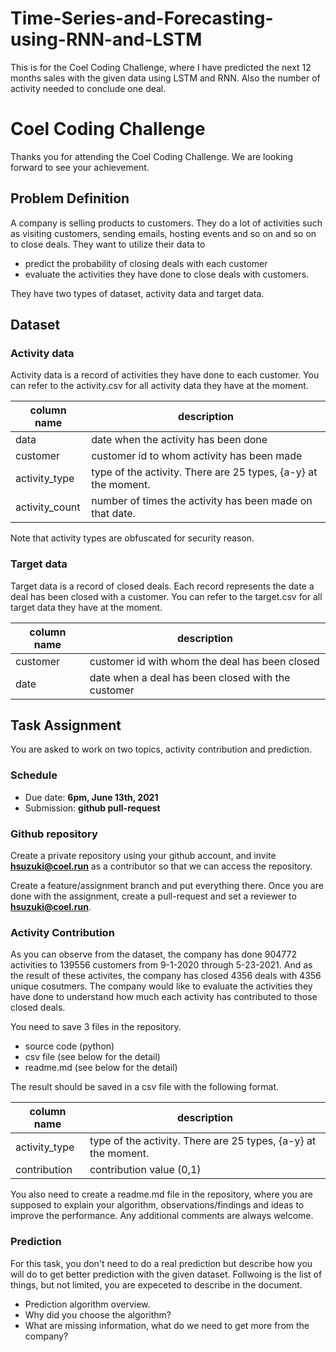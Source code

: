 # Time-Series-and-Forecasting-using-RNN-and-LSTM
This is for the Coel Coding Challenge, where I have predicted the next 12 months sales with the given data using LSTM and RNN. Also the number of activity needed to conclude one deal.


# Coel Coding Challenge

Thanks you for attending the Coel Coding Challenge. We are looking forward to see your achievement.

## Problem Definition
A company is selling products to customers. They do a lot of activities such as visiting customers, sending emails, hosting events and so on and so on to close deals. They want to utilize their data to

- predict the probability of closing deals with each customer
- evaluate the activities they have done to close deals with customers.

They have two types of dataset, activity data and target data.

## Dataset
### Activity data
Activity data is a record of activities they have done to each customer. You can refer to the activity.csv for all activity data they have at the moment.

|column name|description|
|----|----|
|data|date when the activity has been done|
|customer|customer id to whom activity has been made|
|activity_type|type of the activity. There are 25 types, {a-y} at the moment.|
|activity_count|number of times the activity has been made on that date.|

Note that activity types are obfuscated for security reason.

### Target data
Target data is a record of closed deals. Each record represents the date a deal has been closed with a customer. You can refer to the target.csv for all target data they have at the moment.

|column name|description|
|----|----|
|customer|customer id with whom the deal has been closed|
|date|date when a deal has been closed with the customer|

## Task Assignment
You are asked to work on two topics, activity contribution and prediction.

### Schedule

- Due date: **6pm, June 13th, 2021**
- Submission: **github pull-request**

### Github repository
Create a private repository using your github account, and invite **<hsuzuki@coel.run>** as a contributor so that we can access the repository.

Create a feature/assignment branch and put everything there. Once you are done with the assignment, create a pull-request and set a reviewer to **<hsuzuki@coel.run>**.

### Activity Contribution
As you can observe from the dataset, the company has done 904772 activities to 139556 customers from 9-1-2020 through 5-23-2021. And as the result of these activites, the company has closed 4356 deals with 4356 unique cosutmers. The company would like to evaluate the activities they have done to understand how much each activity has contributed to those closed deals.

You need to save 3 files in the repository.
- source code (python)
- csv file (see below for the detail)
- readme.md (see below for the detail)

The result should be saved in a csv file with the following format.

|column name|description|
|---|---|
|activity_type|type of the activity. There are 25 types, {a-y} at the moment.|
|contribution|contribution value (0,1)|

You also need to create a readme.md file in the repository, where you are supposed to explain your algorithm, observations/findings and ideas to improve the performance. Any additional comments are always welcome.

### Prediction
For this task, you don't need to do a real prediction but describe how you will do to get better prediction with the given dataset. Follwoing is the list of things, but not limited, you are expeceted to describe in the document.

- Prediction algorithm overview.
- Why did you choose the algorithm?
- What are missing information, what do we need to get more from the company?
